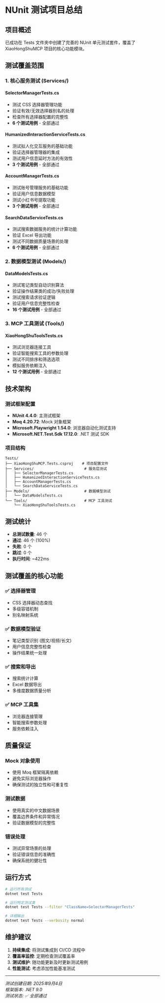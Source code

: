 # NUnit 测试项目总结

## 项目概述

已成功在 Tests 文件夹中创建了完善的 NUnit 单元测试套件，覆盖了 XiaoHongShuMCP 项目的核心功能模块。

## 测试覆盖范围

### 1. 核心服务测试 (Services/)

#### SelectorManagerTests.cs
- 测试 CSS 选择器管理功能
- 验证有效/无效选择器别名的处理
- 检查所有选择器配置的完整性
- **6 个测试用例** - 全部通过

#### HumanizedInteractionServiceTests.cs  
- 测试拟人化交互服务的基础功能
- 验证选择器管理器的集成
- 测试用户信息延时方法的有效性
- **3 个测试用例** - 全部通过

#### AccountManagerTests.cs
- 测试账号管理服务的基础功能
- 验证用户信息数据模型
- 测试小红书号提取功能
- **3 个测试用例** - 全部通过

#### SearchDataServiceTests.cs
- 测试搜索数据服务的统计计算功能
- 验证 Excel 导出功能
- 测试不同数据质量场景的处理
- **6 个测试用例** - 全部通过

### 2. 数据模型测试 (Models/)

#### DataModelsTests.cs
- 测试笔记类型自动识别算法
- 验证操作结果类的成功/失败处理
- 测试搜索请求验证逻辑
- 验证用户信息完整性检查
- **16 个测试用例** - 全部通过

### 3. MCP 工具测试 (Tools/)

#### XiaoHongShuToolsTests.cs
- 测试浏览器连接工具
- 验证智能搜索工具的参数处理
- 测试不同排序和筛选选项
- 模拟服务依赖注入
- **12 个测试用例** - 全部通过

## 技术架构

### 测试框架配置
- **NUnit 4.4.0**: 主测试框架
- **Moq 4.20.72**: Mock 对象框架  
- **Microsoft.Playwright 1.54.0**: 浏览器自动化测试支持
- **Microsoft.NET.Test.Sdk 17.12.0**: .NET 测试 SDK

### 项目结构
```
Tests/
├── XiaoHongShuMCP.Tests.csproj    # 项目配置文件
├── Services/                       # 服务层测试
│   ├── SelectorManagerTests.cs
│   ├── HumanizedInteractionServiceTests.cs
│   ├── AccountManagerTests.cs
│   └── SearchDataServiceTests.cs
├── Models/                         # 数据模型测试
│   └── DataModelsTests.cs
└── Tools/                          # MCP 工具测试
    └── XiaoHongShuToolsTests.cs
```

## 测试统计

- **总测试数量**: 46 个
- **通过**: 46 个 (100%)
- **失败**: 0 个
- **跳过**: 0 个
- **执行时间**: ~422ms

## 测试覆盖的核心功能

### ✅ 选择器管理
- CSS 选择器动态查找
- 多级容错机制
- 别名映射系统

### ✅ 数据模型验证
- 笔记类型识别 (图文/视频/长文)
- 用户信息完整性检查
- 操作结果统一处理

### ✅ 搜索和导出
- 搜索统计计算
- Excel 数据导出
- 多维度数据质量分析

### ✅ MCP 工具集
- 浏览器连接管理
- 智能搜索参数处理
- 服务依赖注入

## 质量保证

### Mock 对象使用
- 使用 Moq 框架隔离依赖
- 避免实际浏览器操作
- 确保测试的独立性和可重复性

### 测试数据
- 使用真实的中文数据场景
- 覆盖边界条件和异常情况
- 验证数据模型的完整性

### 错误处理
- 测试异常场景的处理
- 验证错误信息的准确性
- 确保系统的健壮性

## 运行方式

```bash
# 运行所有测试
dotnet test Tests

# 运行特定测试类
dotnet test Tests --filter "ClassName=SelectorManagerTests"

# 详细输出
dotnet test Tests --verbosity normal
```

## 维护建议

1. **持续集成**: 将测试集成到 CI/CD 流程中
2. **覆盖率监控**: 定期检查测试覆盖率
3. **测试维护**: 随功能更新及时更新测试用例
4. **性能测试**: 考虑添加性能基准测试

---

*测试创建日期: 2025年9月4日*  
*框架版本: .NET 9.0*  
*测试状态: ✅ 全部通过*